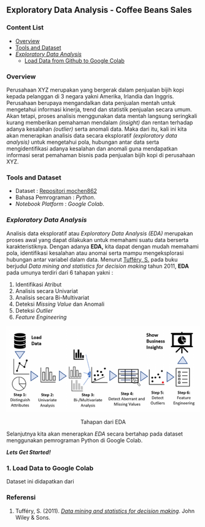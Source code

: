 ## Exploratory Data Analysis - Coffee Beans Sales

### Content List
 - [Overview](#overview)
 - [Tools and Dataset](#tools-and-dataset)
 - [*Exploratory Data Analysis*](#exploratory-data-analysis)
    - [Load Data from Github to Google Colab](#1-load-data-ke-google-colab)




### Overview
Perusahaan XYZ merupakan yang bergerak dalam penjualan bijih kopi kepada pelanggan di 3 negara yakni Amerika, Irlandia dan Inggris. Perusahaan berupaya mengandalkan data penjualan mentah untuk mengetahui informasi kinerja, trend dan statistik penjualan secara umum. Akan tetapi, proses analisis menggunakan data mentah langsung seringkali kurang memberikan pemahaman mendalam *(insight)* dan rentan terhadap adanya kesalahan *(outlier)* serta anomali data. Maka dari itu, kali ini kita akan menerapkan analisis data secara eksploratif *(exploratory data analysis)* untuk mengetahui pola, hubungan antar data serta mengidentifikasi adanya kesalahan dan anomali guna mendapatkan informasi serat pemahaman bisnis pada  penjualan bijih kopi di perusahaan XYZ. 

### Tools and Dataset
- Dataset : [Repositori mochen862](https://github.com/mochen862/excel-project-coffee-sales)
- Bahasa Pemrograman : *Python*.
- *Notebook Platform* : *Google Colab*.



### *Exploratory Data Analysis*

Analisis data eksploratif atau *Exploratory Data Analysis* *(EDA)* merupakan proses awal yang dapat dilakukan untuk memahami suatu data berserta karakteristiknya. Dengan adanya **EDA,** kita dapat dengan mudah memahami pola, identifikasi kesalahan atau anomai serta mampu mengeksplorasi hubungan antar variabel dalam data. Menurut [Tufféry, S.](#referensi) pada buku berjudul *Data mining and statistics for decision making* tahun 2011, **EDA** pada umunya terdiri dari 6 tahapan yakni : 

1. Identifikasi Atribut 
2. Analisis secara Univariat
3. Analisis secara Bi-Multivariat
4. Deteksi *Missing Value* dan Anomali
5. Deteksi *Outlier* 
6. *Feature Engineering*

<p align="center">
  <img src="img/EDA.png" alt="EDA" >
  <p align="center"> Tahapan dari EDA</p>
</p>


Selanjutnya kita akan menerapkan *EDA* secara bertahap pada dataset menggunakan pemrograman Python di Google Colab. 

***Lets Get Started!***

### 1. Load Data to Google Colab
Dataset ini didapatkan dari 


### Referensi 
1. Tufféry, S. (2011). [*Data mining and statistics for decision making*](https://onlinelibrary.wiley.com/doi/book/10.1002/9780470979174). John Wiley & Sons.